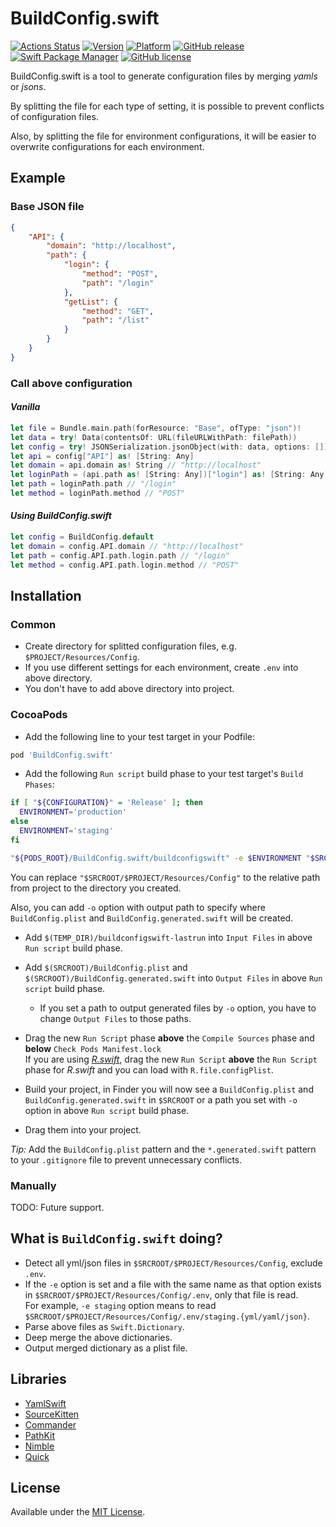 # BuildConfig.swift
[![Actions Status](https://github.com/417-72KI/BuildConfig.swift/workflows/Test/badge.svg)](https://github.com/417-72KI/BuildConfig.swift/actions)
[![Version](http://img.shields.io/cocoapods/v/BuildConfig.swift.svg?style=flat)](http://cocoapods.org/pods/BuildConfig.swift)
[![Platform](http://img.shields.io/cocoapods/p/BuildConfig.swift.svg?style=flat)](http://cocoapods.org/pods/BuildConfig.swift)
[![GitHub release](https://img.shields.io/github/release/417-72KI/BuildConfig.swift/all.svg)](https://github.com/417-72KI/BuildConfig.swift/releases)
[![Swift Package Manager](https://img.shields.io/badge/Swift%20Package%20Manager-5.1-brightgreen.svg)](https://github.com/apple/swift-package-manager)
[![GitHub license](https://img.shields.io/badge/license-MIT-lightgrey.svg)](https://raw.githubusercontent.com/417-72KI/BuildConfig.swift/master/LICENSE.md)

BuildConfig.swift is a tool to generate configuration files by merging _yamls_ or _jsons_.

By splitting the file for each type of setting, it is possible to prevent conflicts of configuration files.

Also, by splitting the file for environment configurations, it will be easier to overwrite configurations for each environment.

## Example
### Base JSON file
```json
{
    "API": {
        "domain": "http://localhost",
        "path": {
            "login": {
                "method": "POST",
                "path": "/login"
            },
            "getList": {
                "method": "GET",
                "path": "/list"
            }
        }
    }
}
```

### Call above configuration
#### _Vanilla_
```Swift
let file = Bundle.main.path(forResource: "Base", ofType: "json")!
let data = try! Data(contentsOf: URL(fileURLWithPath: filePath))
let config = try! JSONSerialization.jsonObject(with: data, options: []) as! [String: Any]
let api = config["API"] as! [String: Any]
let domain = api.domain as! String // "http://localhost"
let loginPath = (api.path as! [String: Any])["login"] as! [String: Any]
let path = loginPath.path // "/login"
let method = loginPath.method // "POST"
```
#### _Using BuildConfig.swift_
```Swift
let config = BuildConfig.default
let domain = config.API.domain // "http://localhost"
let path = config.API.path.login.path // "/login"
let method = config.API.path.login.method // "POST"
```

## Installation
### Common
- Create directory for splitted configuration files, e.g. `$PROJECT/Resources/Config`.
- If you use different settings for each environment, create `.env` into above directory.
- You don't have to add above directory into project.

### CocoaPods
- Add the following line to your test target in your Podfile:

```Ruby
pod 'BuildConfig.swift'
```

- Add the following `Run script` build phase to your test target's `Build Phases`:

```Bash
if [ "${CONFIGURATION}" = 'Release' ]; then
  ENVIRONMENT='production'
else
  ENVIRONMENT='staging'
fi

"${PODS_ROOT}/BuildConfig.swift/buildconfigswift" -e $ENVIRONMENT "$SRCROOT/$PROJECT/Resources/Config"
```

You can replace `"$SRCROOT/$PROJECT/Resources/Config"` to the relative path from project to the directory you created.

Also, you can add `-o` option with output path to specify where `BuildConfig.plist` and `BuildConfig.generated.swift` will be created.

- Add `$(TEMP_DIR)/buildconfigswift-lastrun` into `Input Files` in above `Run script` build phase.
- Add `$(SRCROOT)/BuildConfig.plist` and `$(SRCROOT)/BuildConfig.generated.swift` into `Output Files` in above `Run script` build phase.
    - If you set a path to output generated files by `-o` option, you have to change `Output Files` to those paths.

- Drag the new `Run Script` phase **above** the `Compile Sources` phase and **below** `Check Pods Manifest.lock`  
  If you are using [_R.swift_](https://github.com/mac-cain13/R.swift), drag the new `Run Script` **above** the `Run Script` phase for _R.swift_ and you can load with `R.file.configPlist`.
- Build your project, in Finder you will now see a `BuildConfig.plist` and `BuildConfig.generated.swift` in `$SRCROOT` or a path you set with `-o` option in above `Run script` build phase.
- Drag them into your project.

_Tip:_ Add the `BuildConfig.plist` pattern and the `*.generated.swift` pattern to your `.gitignore` file to prevent unnecessary conflicts.

### Manually
TODO: Future support.

## What is `BuildConfig.swift` doing?
- Detect all yml/json files in `$SRCROOT/$PROJECT/Resources/Config`, exclude `.env`.
- If the `-e` option is set and a file with the same name as that option exists in `$SRCROOT/$PROJECT/Resources/Config/.env`, only that file is read.  
  For example, `-e staging` option means to read `$SRCROOT/$PROJECT/Resources/Config/.env/staging.{yml/yaml/json}`.
- Parse above files as `Swift.Dictionary`.
- Deep merge the above dictionaries.
- Output merged dictionary as a plist file.

## Libraries
* [YamlSwift](https://github.com/behrang/YamlSwift.git)
* [SourceKitten](https://github.com/jpsim/SourceKitten)
* [Commander](https://github.com/kylef/Commander)
* [PathKit](https://github.com/kylef/PathKit)
* [Nimble](https://github.com/Quick/Nimble.git)
* [Quick](https://github.com/Quick/Quick.git)

## License
Available under the [MIT License](LICENSE).
